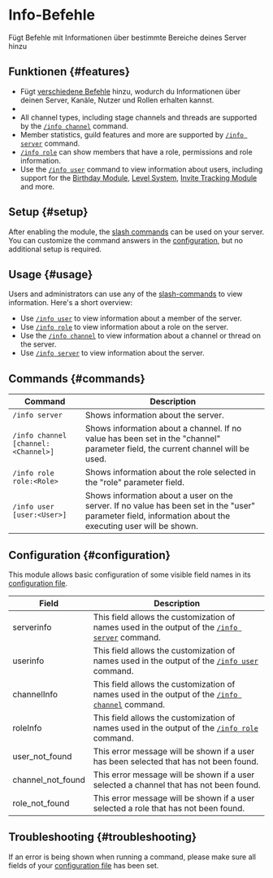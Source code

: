 # Info-Befehle

Fügt Befehle mit Informationen über bestimmte Bereiche deines Server hinzu

<ModuleOverview moduleName="info-commands" />

## Funktionen {#features}

* Fügt [verschiedene Befehle](#commands) hinzu, wodurch du Informationen über deinen Server, Kanäle, Nutzer und Rollen erhalten kannst.
* 
* All channel types, including stage channels and threads are supported by the [`/info channel`](#commands) command.
* Member statistics, guild features and more are supported by [`/info server`](#commands) command.
* [`/info role`](#commands) can show members that have a role, permissions and role information.
* Use the [`/info user`](#commands) command to view information about users, including support for
  the [Birthday Module](/docs/custom-bot/modules/community/birthday), [Level System](/docs/custom-bot/modules/community/levels), [Invite Tracking Module](/docs/custom-bot/modules/moderation/invite-tracking)
  and more.

## Setup {#setup}

After enabling the module, the [slash commands](#commands) can be used on your server. You can customize the command
answers in the [configuration](#configuration), but no additional setup is required.

## Usage {#usage}

Users and administrators can use any of the [slash-commands](#commands) to view information. Here's a short overview:

* Use [`/info user`](#commands) to view information about a member of the server.
* Use [`/info role`](#commands) to view information about a role on the server.
* Use the [`/info channel`](#commands) to view information about a channel or thread on the server.
* Use [`/info server`](#commands) to view information about the server.

## Commands {#commands}

<SlashCommandExplanation />

| Command                             | Description                                                                                                                                               |                                                                                                                                                               
|-------------------------------------|-----------------------------------------------------------------------------------------------------------------------------------------------------------|
| `/info server`                      | Shows information about the server.                                                                                                                       |
| `/info channel [channel:<Channel>]` | Shows information about a channel. If no value has been set in the "channel" parameter field, the current channel will be used.                           |
| `/info role role:<Role>`            | Shows information about the role selected in the "role" parameter field.                                                                                  |
| `/info user [user:<User>]`          | Shows information about a user on the server. If no value has been set in the "user" parameter field, information about the executing user will be shown. |

## Configuration {#configuration}

This module allows basic configuration of some visible field names in
its [configuration file](https://scnx.app/glink?page=bot/configuration?file=info-commands|strings).

| Field             | Description                                                                                                  |                                                                                                                                                
|-------------------|--------------------------------------------------------------------------------------------------------------|
| serverinfo        | This field allows the customization of names used in the output of the [`/info server`](#commands) command.  |
| userinfo          | This field allows the customization of names used in the output of the [`/info user`](#commands) command.    |
| channelInfo       | This field allows the customization of names used in the output of the [`/info channel`](#commands) command. |
| roleInfo          | This field allows the customization of names used in the output of the [`/info role`](#commands) command.    |
| user_not_found    | This error message will be shown if a user has been selected that has not been found.                        |
| channel_not_found | This error message will be shown if a user selected a channel that has not been found.                       |
| role_not_found    | This error message will be shown if a user selected a role that has not been found.                          |

## Troubleshooting {#troubleshooting}

If an error is being shown when running a command, please make sure all fields of
your [configuration file](#configuration) has been set.
